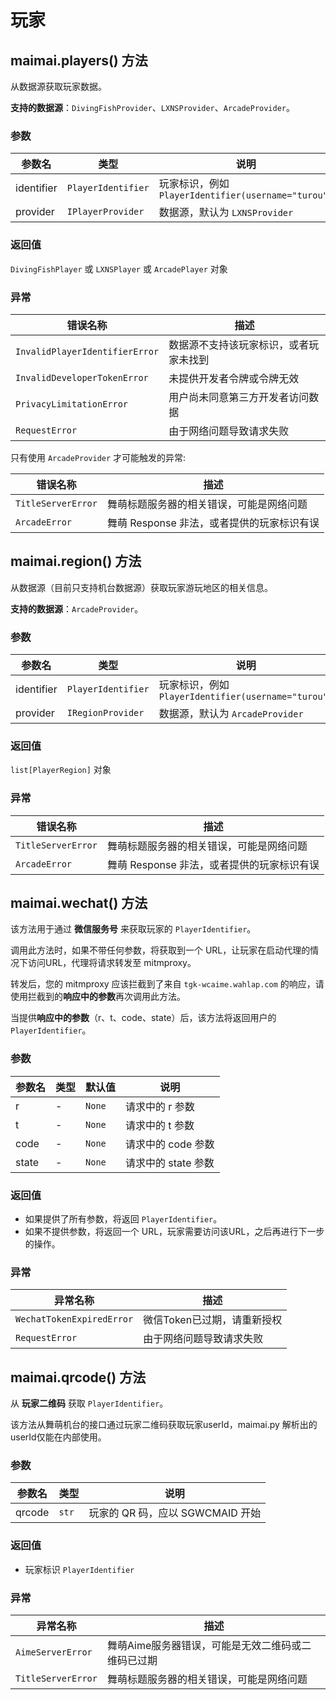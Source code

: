# 玩家

## maimai.players() 方法

从数据源获取玩家数据。

**支持的数据源**：`DivingFishProvider`、`LXNSProvider`、`ArcadeProvider`。

### 参数

| 参数名     | 类型               | 说明                                               |
|------------|--------------------|--------------------------------------------------|
| identifier | `PlayerIdentifier` | 玩家标识，例如 `PlayerIdentifier(username="turou")` |
| provider   | `IPlayerProvider`  | 数据源，默认为 `LXNSProvider`                       |

### 返回值

`DivingFishPlayer` 或 `LXNSPlayer` 或 `ArcadePlayer` 对象

### 异常

| 错误名称                       | 描述                                  |
|--------------------------------|-------------------------------------|
| `InvalidPlayerIdentifierError` | 数据源不支持该玩家标识，或者玩家未找到 |
| `InvalidDeveloperTokenError`   | 未提供开发者令牌或令牌无效            |
| `PrivacyLimitationError`       | 用户尚未同意第三方开发者访问数据      |
| `RequestError`                 | 由于网络问题导致请求失败              |

只有使用 `ArcadeProvider` 才可能触发的异常:

| 错误名称           | 描述                                      |
|--------------------|-----------------------------------------|
| `TitleServerError` | 舞萌标题服务器的相关错误，可能是网络问题   |
| `ArcadeError`      | 舞萌 Response 非法，或者提供的玩家标识有误 |

## maimai.region() 方法

从数据源（目前只支持机台数据源）获取玩家游玩地区的相关信息。

**支持的数据源**：`ArcadeProvider`。

### 参数

| 参数名     | 类型               | 说明                                               |
|------------|--------------------|--------------------------------------------------|
| identifier | `PlayerIdentifier` | 玩家标识，例如 `PlayerIdentifier(username="turou")` |
| provider   | `IRegionProvider`  | 数据源，默认为 `ArcadeProvider`                     |

### 返回值

`list[PlayerRegion]` 对象

### 异常

| 错误名称           | 描述                                      |
|--------------------|-----------------------------------------|
| `TitleServerError` | 舞萌标题服务器的相关错误，可能是网络问题   |
| `ArcadeError`      | 舞萌 Response 非法，或者提供的玩家标识有误 |

## maimai.wechat() 方法

该方法用于通过 **微信服务号** 来获取玩家的 `PlayerIdentifier`。

调用此方法时，如果不带任何参数，将获取到一个 URL，让玩家在启动代理的情况下访问URL，代理将请求转发至 mitmproxy。

转发后，您的 mitmproxy 应该拦截到了来自 `tgk-wcaime.wahlap.com` 的响应，请使用拦截到的**响应中的参数**再次调用此方法。

当提供**响应中的参数**（r、t、code、state）后，该方法将返回用户的 `PlayerIdentifier`。

### 参数

| 参数名 | 类型 | 默认值 | 说明                |
|--------|------|--------|-------------------|
| r      | -    | `None` | 请求中的 r 参数     |
| t      | -    | `None` | 请求中的 t 参数     |
| code   | -    | `None` | 请求中的 code 参数  |
| state  | -    | `None` | 请求中的 state 参数 |

### 返回值

- 如果提供了所有参数，将返回 `PlayerIdentifier`。
- 如果不提供参数，将返回一个 URL，玩家需要访问该URL，之后再进行下一步的操作。

### 异常

| 异常名称                  | 描述                       |
|---------------------------|--------------------------|
| `WechatTokenExpiredError` | 微信Token已过期，请重新授权 |
| `RequestError`            | 由于网络问题导致请求失败   |

## maimai.qrcode() 方法

从 **玩家二维码** 获取 `PlayerIdentifier`。

该方法从舞萌机台的接口通过玩家二维码获取玩家userId，maimai.py 解析出的userId仅能在内部使用。

### 参数

| 参数名 | 类型  | 说明                            |
|--------|-------|-------------------------------|
| qrcode | `str` | 玩家的 QR 码，应以 SGWCMAID 开始 |

### 返回值

- 玩家标识 `PlayerIdentifier`

### 异常

| 异常名称           | 描述                                              |
|--------------------|-------------------------------------------------|
| `AimeServerError`  | 舞萌Aime服务器错误，可能是无效二维码或二维码已过期 |
| `TitleServerError` | 舞萌标题服务器的相关错误，可能是网络问题           |
